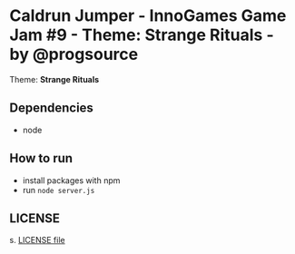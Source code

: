 # Caldrun Jumper - InnoGames Game Jam \#9 - Theme: Strange Rituals - by @progsource

Theme: **Strange Rituals**

## Dependencies

* node

## How to run

* install packages with npm
* run `node server.js`

## LICENSE

s. [LICENSE file](LICENSE)

